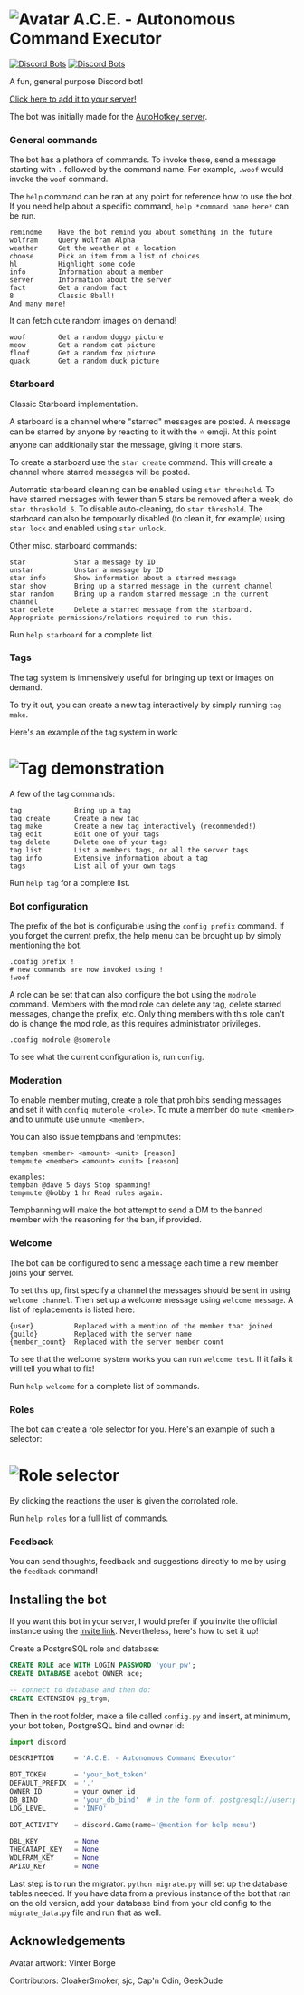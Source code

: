 # ![Avatar](https://i.imgur.com/Sv7L0a1.png) A.C.E. - Autonomous Command Executor

[![Discord Bots](https://discordbots.org/api/widget/status/367977994486022146.svg)](https://discordbots.org/bot/367977994486022146)
[![Discord Bots](https://discordbots.org/api/widget/servers/367977994486022146.svg)](https://discordbots.org/bot/367977994486022146)

A fun, general purpose Discord bot!

[Click here to add it to your server!](https://discordapp.com/oauth2/authorize?&client_id=367977994486022146&scope=bot&permissions=268823632)

The bot was initially made for the
[AutoHotkey server](https://discord.gg/tPGdSr2).

### General commands

The bot has a plethora of commands. To invoke these, send a message starting with `.` followed by the command name.
For example, `.woof` would invoke the `woof` command.

The `help` command can be ran at any point for reference how to use the bot. If you need help about a specific command,
`help *command name here*` can be run.

```
remindme    Have the bot remind you about something in the future
wolfram     Query Wolfram Alpha
weather     Get the weather at a location
choose      Pick an item from a list of choices
hl          Highlight some code
info        Information about a member
server      Information about the server
fact        Get a random fact
8           Classic 8ball!
And many more!
```

It can fetch cute random images on demand!
```
woof        Get a random doggo picture
meow        Get a random cat picture
floof       Get a random fox picture
quack       Get a random duck picture
```

### Starboard

Classic Starboard implementation.

A starboard is a channel where "starred" messages are posted. A message can be starred by anyone by reacting to it with
the :star: emoji. At this point anyone can additionally star the message, giving it more stars.

To create a starboard use the `star create` command. This will create a channel where starred messages will be posted.

Automatic starboard cleaning can be enabled using `star threshold`. To have starred messages with fewer than 5 stars be
removed after a week, do `star threshold 5`. To disable auto-cleaning, do `star threshold`. The starboard can also be
temporarily disabled (to clean it, for example) using `star lock` and enabled using `star unlock`.

Other misc. starboard commands:
```
star            Star a message by ID
unstar          Unstar a message by ID
star info       Show information about a starred message
star show       Bring up a starred message in the current channel
star random     Bring up a random starred message in the current channel
star delete     Delete a starred message from the starboard. Appropriate permissions/relations required to run this.
```
Run `help starboard` for a complete list.

### Tags

The tag system is immensively useful for bringing up text or images on demand.

To try it out, you can create a new tag interactively by simply running `tag make`.

Here's an example of the tag system in work:
# ![Tag demonstration](https://i.imgur.com/LxEteHI.gif)

A few of the tag commands:
```
tag             Bring up a tag
tag create      Create a new tag
tag make        Create a new tag interactively (recommended!)
tag edit        Edit one of your tags
tag delete      Delete one of your tags
tag list        List a members tags, or all the server tags
tag info        Extensive information about a tag
tags            List all of your own tags
```
Run `help tag` for a complete list.

### Bot configuration

The prefix of the bot is configurable using the `config prefix` command. If you forget the current prefix, the help menu can be brought up by simply mentioning the bot.
```
.config prefix !
# new commands are now invoked using !
!woof
```

A role can be set that can also configure the bot using the `modrole` command.
Members with the mod role can delete any tag, delete starred messages, change the prefix, etc. Only thing members with this role can't do is change the mod role, as this requires administrator privileges.
```
.config modrole @somerole
```
To see what the current configuration is, run `config`.


### Moderation

To enable member muting, create a role that prohibits sending messages and set it with `config muterole <role>`.
To mute a member do `mute <member>` and to unmute use `unmute <member>`.

You can also issue tempbans and tempmutes:
```
tempban <member> <amount> <unit> [reason]
tempmute <member> <amount> <unit> [reason]

examples:
tempban @dave 5 days Stop spamming!
tempmute @bobby 1 hr Read rules again.
```

Tempbanning will make the bot attempt to send a DM to the banned member with the reasoning for the ban, if provided.

### Welcome

The bot can be configured to send a message each time a new member joins your server.

To set this up, first specify a channel the messages should be sent in using `welcome channel`. Then set up a welcome message using `welcome message`. A list of replacements is listed here:
```
{user}          Replaced with a mention of the member that joined
{guild}         Replaced with the server name
{member_count}  Replaced with the server member count
```

To see that the welcome system works you can run `welcome test`. If it fails it will tell you what to fix!

Run `help welcome` for a complete list of commands.

### Roles

The bot can create a role selector for you. Here's an example of such a selector:
# ![Role selector](https://i.imgur.com/1RoSHLs.png)
By clicking the reactions the user is given the corrolated role.

Run `help roles` for a full list of commands.

### Feedback

You can send thoughts, feedback and suggestions directly to me by using the `feedback` command!

## Installing the bot

If you want this bot in your server, I would prefer if you invite the official instance using the
[invite link](https://discordapp.com/oauth2/authorize?&client_id=367977994486022146&scope=bot&permissions=268823632).
Nevertheless, here's how to set it up!

Create a PostgreSQL role and database:
```sql
CREATE ROLE ace WITH LOGIN PASSWORD 'your_pw';
CREATE DATABASE acebot OWNER ace;

-- connect to database and then do:
CREATE EXTENSION pg_trgm;
```

Then in the root folder, make a file called `config.py` and insert, at minimum, your bot token, PostgreSQL bind and
owner id:
```py
import discord

DESCRIPTION     = 'A.C.E. - Autonomous Command Executor'

BOT_TOKEN       = 'your_bot_token'
DEFAULT_PREFIX  = '.'
OWNER_ID        = your_owner_id
DB_BIND         = 'your_db_bind'  # in the form of: postgresql://user:pass@host/database
LOG_LEVEL       = 'INFO'

BOT_ACTIVITY    = discord.Game(name='@mention for help menu')

DBL_KEY         = None
THECATAPI_KEY   = None
WOLFRAM_KEY     = None
APIXU_KEY       = None
```

Last step is to run the migrator. `python migrate.py` will set up the database tables needed. If you have data from a
previous instance of the bot that ran on the old version, add your database bind from your old config to the
`migrate_data.py` file and run that as well.

## Acknowledgements

Avatar artwork: Vinter Borge

Contributors: CloakerSmoker, sjc, Cap'n Odin, GeekDude
















